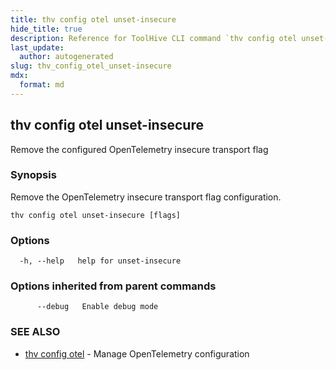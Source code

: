 ```yaml
---
title: thv config otel unset-insecure
hide_title: true
description: Reference for ToolHive CLI command `thv config otel unset-insecure`
last_update:
  author: autogenerated
slug: thv_config_otel_unset-insecure
mdx:
  format: md
---
```


## thv config otel unset-insecure

Remove the configured OpenTelemetry insecure transport flag

### Synopsis

Remove the OpenTelemetry insecure transport flag configuration.

```
thv config otel unset-insecure [flags]
```

### Options

```
  -h, --help   help for unset-insecure
```

### Options inherited from parent commands

```
      --debug   Enable debug mode
```

### SEE ALSO

* [thv config otel](thv_config_otel.md)	 - Manage OpenTelemetry configuration

